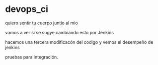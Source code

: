 # devops_ci

quiero sentir tu cuerpo juntio al mio

 vamos a ver si se sugye cambiando esto por Jenkins

 hacemos una tercera modificacón del codigo y vemos el desempeño de jenkins

 pruebas para integración.